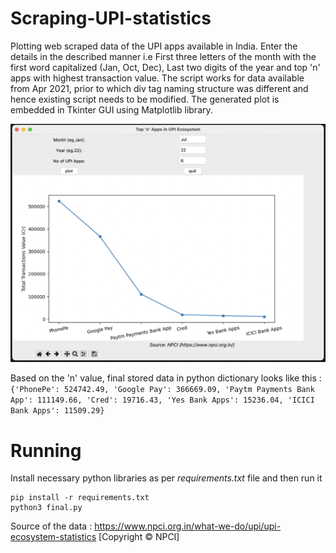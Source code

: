 # Scraping-UPI-statistics

Plotting web scraped data of the UPI apps available in India. Enter the details in the described manner i.e First three letters of the month with the first word capitalized (Jan, Oct, Dec), Last two digits of the year and top 'n' apps with highest transaction value. The script works for data available from Apr 2021, prior to which div tag naming structure was different and hence existing script needs to be modified. The generated plot is embedded in Tkinter GUI using Matplotlib library.

![Screenshot](img.png)

Based on the 'n' value, final stored data in python dictionary looks like this :
`{'PhonePe': 524742.49, 'Google Pay': 366669.09, 'Paytm Payments Bank App': 111149.66, 'Cred': 19716.43, 'Yes Bank Apps': 15236.04, 'ICICI Bank Apps': 11509.29}`

# Running

Install necessary python libraries as per _requirements.txt_ file and then run it

```
pip install -r requirements.txt
python3 final.py
```

Source of the data : https://www.npci.org.in/what-we-do/upi/upi-ecosystem-statistics [Copyright © NPCI]
